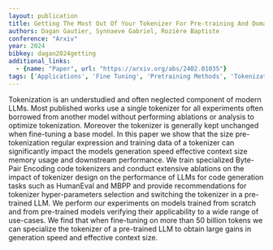 ```yaml
---
layout: publication
title: Getting The Most Out Of Your Tokenizer For Pre-training And Domain Adaptation
authors: Dagan Gautier, Synnaeve Gabriel, Rozière Baptiste
conference: "Arxiv"
year: 2024
bibkey: dagan2024getting
additional_links:
  - {name: "Paper", url: "https://arxiv.org/abs/2402.01035"}
tags: ['Applications', 'Fine Tuning', 'Pretraining Methods', 'Tokenization', 'Training Techniques']
---
```

Tokenization is an understudied and often neglected component of modern LLMs. Most published works use a single tokenizer for all experiments often borrowed from another model without performing ablations or analysis to optimize tokenization. Moreover the tokenizer is generally kept unchanged when fine-tuning a base model. In this paper we show that the size pre-tokenization regular expression and training data of a tokenizer can significantly impact the models generation speed effective context size memory usage and downstream performance. We train specialized Byte-Pair Encoding code tokenizers and conduct extensive ablations on the impact of tokenizer design on the performance of LLMs for code generation tasks such as HumanEval and MBPP and provide recommendations for tokenizer hyper-parameters selection and switching the tokenizer in a pre-trained LLM. We perform our experiments on models trained from scratch and from pre-trained models verifying their applicability to a wide range of use-cases. We find that when fine-tuning on more than 50 billion tokens we can specialize the tokenizer of a pre-trained LLM to obtain large gains in generation speed and effective context size.

